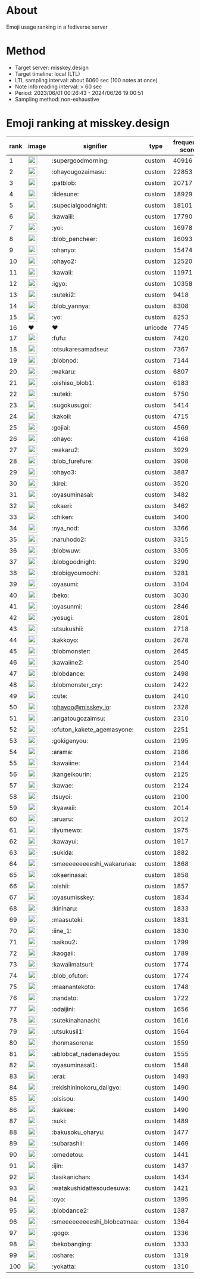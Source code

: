 # About
Emoji usage ranking in a fediverse server

# Method
- Target server: misskey.design
- Target timeline: local (LTL)
- LTL sampling interval: about 6060 sec (100 notes at once)
- Note info reading interval: > 60 sec
- Period: 2023/06/01 00:26:43 - 2024/06/26 19:00:51 
- Sampling method: non-exhaustive

# Emoji ranking at misskey.design

|rank|image|signifier|type|frequency score|
|----|----|----|----|----|
|1|<img height="24" src="https://misskey.design/emoji/supergoodmorning.webp">|:supergoodmorning:|custom|40916|
|2|<img height="24" src="https://misskey.design/emoji/ohayougozaimasu.webp">|:ohayougozaimasu:|custom|22853|
|3|<img height="24" src="https://misskey.design/emoji/patblob.webp">|:patblob:|custom|20717|
|4|<img height="24" src="https://misskey.design/emoji/iidesune.webp">|:iidesune:|custom|18929|
|5|<img height="24" src="https://misskey.design/emoji/supecialgoodnight.webp">|:supecialgoodnight:|custom|18101|
|6|<img height="24" src="https://misskey.design/emoji/kawaiii.webp">|:kawaiii:|custom|17790|
|7|<img height="24" src="https://misskey.design/emoji/yoi.webp">|:yoi:|custom|16978|
|8|<img height="24" src="https://misskey.design/emoji/blob_pencheer.webp">|:blob_pencheer:|custom|16093|
|9|<img height="24" src="https://misskey.design/emoji/ohanyo.webp">|:ohanyo:|custom|15474|
|10|<img height="24" src="https://misskey.design/emoji/ohayo2.webp">|:ohayo2:|custom|12520|
|11|<img height="24" src="https://misskey.design/emoji/kawaii.webp">|:kawaii:|custom|11971|
|12|<img height="24" src="https://misskey.design/emoji/igyo.webp">|:igyo:|custom|10358|
|13|<img height="24" src="https://misskey.design/emoji/suteki2.webp">|:suteki2:|custom|9418|
|14|<img height="24" src="https://misskey.design/emoji/blob_yannya.webp">|:blob_yannya:|custom|8308|
|15|<img height="24" src="https://misskey.design/emoji/yo.webp">|:yo:|custom|8253|
|16|❤|❤|unicode|7745|
|17|<img height="24" src="https://misskey.design/emoji/fufu.webp">|:fufu:|custom|7420|
|18|<img height="24" src="https://misskey.design/emoji/otsukaresamadseu.webp">|:otsukaresamadseu:|custom|7367|
|19|<img height="24" src="https://misskey.design/emoji/blobnod.webp">|:blobnod:|custom|7144|
|20|<img height="24" src="https://misskey.design/emoji/wakaru.webp">|:wakaru:|custom|6807|
|21|<img height="24" src="https://misskey.design/emoji/oishiso_blob1.webp">|:oishiso_blob1:|custom|6183|
|22|<img height="24" src="https://misskey.design/emoji/suteki.webp">|:suteki:|custom|5750|
|23|<img height="24" src="https://misskey.design/emoji/sugokusugoi.webp">|:sugokusugoi:|custom|5414|
|24|<img height="24" src="https://misskey.design/emoji/kakoii.webp">|:kakoii:|custom|4715|
|25|<img height="24" src="https://misskey.design/emoji/gojiai.webp">|:gojiai:|custom|4569|
|26|<img height="24" src="https://misskey.design/emoji/ohayo.webp">|:ohayo:|custom|4168|
|27|<img height="24" src="https://misskey.design/emoji/wakaru2.webp">|:wakaru2:|custom|3929|
|28|<img height="24" src="https://misskey.design/emoji/blob_furefure.webp">|:blob_furefure:|custom|3908|
|29|<img height="24" src="https://misskey.design/emoji/ohayo3.webp">|:ohayo3:|custom|3887|
|30|<img height="24" src="https://misskey.design/emoji/kirei.webp">|:kirei:|custom|3520|
|31|<img height="24" src="https://misskey.design/emoji/oyasuminasai.webp">|:oyasuminasai:|custom|3482|
|32|<img height="24" src="https://misskey.design/emoji/okaeri.webp">|:okaeri:|custom|3462|
|33|<img height="24" src="https://misskey.design/emoji/chiken.webp">|:chiken:|custom|3400|
|34|<img height="24" src="https://misskey.design/emoji/nya_nod.webp">|:nya_nod:|custom|3366|
|35|<img height="24" src="https://misskey.design/emoji/naruhodo2.webp">|:naruhodo2:|custom|3315|
|36|<img height="24" src="https://misskey.design/emoji/blobwuw.webp">|:blobwuw:|custom|3305|
|37|<img height="24" src="https://misskey.design/emoji/blobgoodnight.webp">|:blobgoodnight:|custom|3290|
|38|<img height="24" src="https://misskey.design/emoji/blobigyoumochi.webp">|:blobigyoumochi:|custom|3281|
|39|<img height="24" src="https://misskey.design/emoji/oyasumi.webp">|:oyasumi:|custom|3104|
|40|<img height="24" src="https://misskey.design/emoji/beko.webp">|:beko:|custom|3030|
|41|<img height="24" src="https://misskey.design/emoji/oyasunmi.webp">|:oyasunmi:|custom|2846|
|42|<img height="24" src="https://misskey.design/emoji/yosugi.webp">|:yosugi:|custom|2801|
|43|<img height="24" src="https://misskey.design/emoji/utsukushii.webp">|:utsukushii:|custom|2718|
|44|<img height="24" src="https://misskey.design/emoji/kakkoyo.webp">|:kakkoyo:|custom|2678|
|45|<img height="24" src="https://misskey.design/emoji/blobmonster.webp">|:blobmonster:|custom|2645|
|46|<img height="24" src="https://misskey.design/emoji/kawaiine2.webp">|:kawaiine2:|custom|2540|
|47|<img height="24" src="https://misskey.design/emoji/blobdance.webp">|:blobdance:|custom|2498|
|48|<img height="24" src="https://misskey.design/emoji/blobmonster_cry.webp">|:blobmonster_cry:|custom|2422|
|49|<img height="24" src="https://misskey.design/emoji/cute.webp">|:cute:|custom|2410|
|50|<img height="24" src="https://misskey.design/emoji/ohayoo.webp">|:ohayoo@misskey.io:|custom|2328|
|51|<img height="24" src="https://misskey.design/emoji/arigatougozaimsu.webp">|:arigatougozaimsu:|custom|2310|
|52|<img height="24" src="https://misskey.design/emoji/ofuton_kakete_agemasyone.webp">|:ofuton_kakete_agemasyone:|custom|2251|
|53|<img height="24" src="https://misskey.design/emoji/gokigenyou.webp">|:gokigenyou:|custom|2195|
|54|<img height="24" src="https://misskey.design/emoji/arama.webp">|:arama:|custom|2186|
|55|<img height="24" src="https://misskey.design/emoji/kawaiine.webp">|:kawaiine:|custom|2144|
|56|<img height="24" src="https://misskey.design/emoji/kangeikourin.webp">|:kangeikourin:|custom|2125|
|57|<img height="24" src="https://misskey.design/emoji/kawae.webp">|:kawae:|custom|2124|
|58|<img height="24" src="https://misskey.design/emoji/tsuyoi.webp">|:tsuyoi:|custom|2100|
|59|<img height="24" src="https://misskey.design/emoji/kyawaii.webp">|:kyawaii:|custom|2014|
|60|<img height="24" src="https://misskey.design/emoji/aruaru.webp">|:aruaru:|custom|2012|
|61|<img height="24" src="https://misskey.design/emoji/iiyumewo.webp">|:iiyumewo:|custom|1975|
|62|<img height="24" src="https://misskey.design/emoji/kawayui.webp">|:kawayui:|custom|1917|
|63|<img height="24" src="https://misskey.design/emoji/sukida.webp">|:sukida:|custom|1882|
|64|<img height="24" src="https://misskey.design/emoji/smeeeeeeeeeshi_wakarunaa.webp">|:smeeeeeeeeeshi_wakarunaa:|custom|1868|
|65|<img height="24" src="https://misskey.design/emoji/okaerinasai.webp">|:okaerinasai:|custom|1858|
|66|<img height="24" src="https://misskey.design/emoji/oishii.webp">|:oishii:|custom|1857|
|67|<img height="24" src="https://misskey.design/emoji/oyasumisskey.webp">|:oyasumisskey:|custom|1834|
|68|<img height="24" src="https://misskey.design/emoji/kininaru.webp">|:kininaru:|custom|1833|
|69|<img height="24" src="https://misskey.design/emoji/maasuteki.webp">|:maasuteki:|custom|1831|
|70|<img height="24" src="https://misskey.design/emoji/iine_1.webp">|:iine_1:|custom|1830|
|71|<img height="24" src="https://misskey.design/emoji/saikou2.webp">|:saikou2:|custom|1799|
|72|<img height="24" src="https://misskey.design/emoji/kaogaii.webp">|:kaogaii:|custom|1789|
|73|<img height="24" src="https://misskey.design/emoji/kawaiimatsuri.webp">|:kawaiimatsuri:|custom|1774|
|74|<img height="24" src="https://misskey.design/emoji/blob_ofuton.webp">|:blob_ofuton:|custom|1774|
|75|<img height="24" src="https://misskey.design/emoji/maanantekoto.webp">|:maanantekoto:|custom|1748|
|76|<img height="24" src="https://misskey.design/emoji/nandato.webp">|:nandato:|custom|1722|
|77|<img height="24" src="https://misskey.design/emoji/odaijini.webp">|:odaijini:|custom|1656|
|78|<img height="24" src="https://misskey.design/emoji/sutekinahanashi.webp">|:sutekinahanashi:|custom|1616|
|79|<img height="24" src="https://misskey.design/emoji/utsukusii1.webp">|:utsukusii1:|custom|1564|
|80|<img height="24" src="https://misskey.design/emoji/honmasorena.webp">|:honmasorena:|custom|1559|
|81|<img height="24" src="https://misskey.design/emoji/ablobcat_nadenadeyou.webp">|:ablobcat_nadenadeyou:|custom|1555|
|82|<img height="24" src="https://misskey.design/emoji/oyasuminasai1.webp">|:oyasuminasai1:|custom|1548|
|83|<img height="24" src="https://misskey.design/emoji/erai.webp">|:erai:|custom|1493|
|84|<img height="24" src="https://misskey.design/emoji/rekishininokoru_daiigyo.webp">|:rekishininokoru_daiigyo:|custom|1490|
|85|<img height="24" src="https://misskey.design/emoji/oisisou.webp">|:oisisou:|custom|1490|
|86|<img height="24" src="https://misskey.design/emoji/kakkee.webp">|:kakkee:|custom|1490|
|87|<img height="24" src="https://misskey.design/emoji/suki.webp">|:suki:|custom|1489|
|88|<img height="24" src="https://misskey.design/emoji/bakusoku_oharyu.webp">|:bakusoku_oharyu:|custom|1477|
|89|<img height="24" src="https://misskey.design/emoji/subarashii.webp">|:subarashii:|custom|1469|
|90|<img height="24" src="https://misskey.design/emoji/omedetou.webp">|:omedetou:|custom|1441|
|91|<img height="24" src="https://misskey.design/emoji/ijin.webp">|:ijin:|custom|1437|
|92|<img height="24" src="https://misskey.design/emoji/tasikanichan.webp">|:tasikanichan:|custom|1434|
|93|<img height="24" src="https://misskey.design/emoji/watakushidattesoudesuwa.webp">|:watakushidattesoudesuwa:|custom|1421|
|94|<img height="24" src="https://misskey.design/emoji/oyo.webp">|:oyo:|custom|1395|
|95|<img height="24" src="https://misskey.design/emoji/blobdance2.webp">|:blobdance2:|custom|1387|
|96|<img height="24" src="https://misskey.design/emoji/smeeeeeeeeeshi_blobcatmaa.webp">|:smeeeeeeeeeshi_blobcatmaa:|custom|1364|
|97|<img height="24" src="https://misskey.design/emoji/gogo.webp">|:gogo:|custom|1336|
|98|<img height="24" src="https://misskey.design/emoji/bekobanging.webp">|:bekobanging:|custom|1333|
|99|<img height="24" src="https://misskey.design/emoji/oshare.webp">|:oshare:|custom|1319|
|100|<img height="24" src="https://misskey.design/emoji/yokatta.webp">|:yokatta:|custom|1310|
